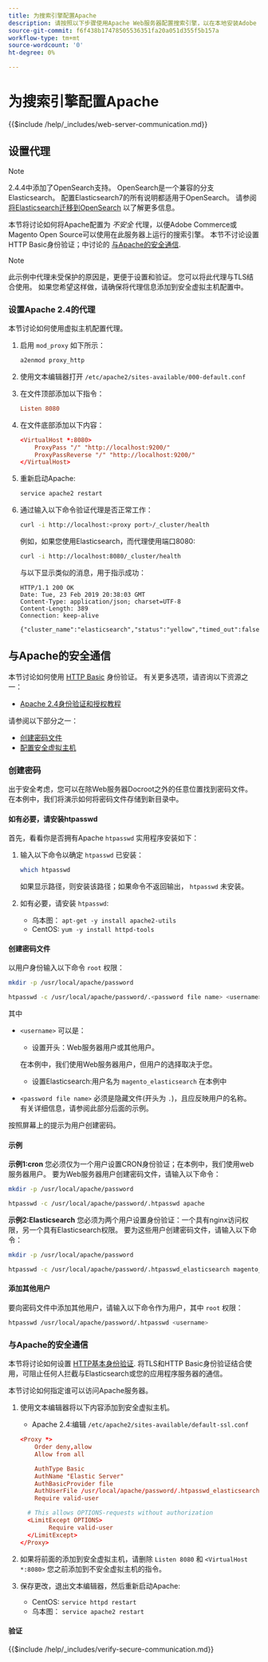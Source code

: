 ```yaml
---
title: 为搜索引擎配置Apache
description: 请按照以下步骤使用Apache Web服务器配置搜索引擎，以在本地安装Adobe Commerce和Magento Open Source。
source-git-commit: f6f438b17478505536351fa20a051d355f5b157a
workflow-type: tm+mt
source-wordcount: '0'
ht-degree: 0%

---
```



# 为搜索引擎配置Apache

{{$include /help/_includes/web-server-communication.md}}

## 设置代理

>[!NOTE]
>
>2.4.4中添加了OpenSearch支持。 OpenSearch是一个兼容的分支Elasticsearch。 配置Elasticsearch7的所有说明都适用于OpenSearch。 请参阅 [将Elasticsearch迁移到OpenSearch](../../../upgrade/prepare/opensearch-migration.md) 以了解更多信息。

本节将讨论如何将Apache配置为 *不安全* 代理，以便Adobe Commerce或Magento Open Source可以使用在此服务器上运行的搜索引擎。 本节不讨论设置HTTP Basic身份验证；中讨论的 [与Apache的安全通信](#secure-communication-with-apache).

>[!NOTE]
>
>此示例中代理未受保护的原因是，更便于设置和验证。 您可以将此代理与TLS结合使用。 如果您希望这样做，请确保将代理信息添加到安全虚拟主机配置中。

### 设置Apache 2.4的代理

本节讨论如何使用虚拟主机配置代理。

1. 启用 `mod_proxy` 如下所示：

   ```bash
   a2enmod proxy_http
   ```

1. 使用文本编辑器打开 `/etc/apache2/sites-available/000-default.conf`
1. 在文件顶部添加以下指令：

   ```conf
   Listen 8080
   ```

1. 在文件底部添加以下内容：

   ```conf
   <VirtualHost *:8080>
       ProxyPass "/" "http://localhost:9200/"
       ProxyPassReverse "/" "http://localhost:9200/"
   </VirtualHost>
   ```

1. 重新启动Apache:

   ```bash
   service apache2 restart
   ```

1. 通过输入以下命令验证代理是否正常工作：

   ```bash
   curl -i http://localhost:<proxy port>/_cluster/health
   ```

   例如，如果您使用Elasticsearch，而代理使用端口8080:

   ```bash
   curl -i http://localhost:8080/_cluster/health
   ```

   与以下显示类似的消息，用于指示成功：

   ```terminal
   HTTP/1.1 200 OK
   Date: Tue, 23 Feb 2019 20:38:03 GMT
   Content-Type: application/json; charset=UTF-8
   Content-Length: 389
   Connection: keep-alive
   
   {"cluster_name":"elasticsearch","status":"yellow","timed_out":false,"number_of_nodes":1,"number_of_data_nodes":1,"active_primary_shards":5,"active_shards":5,"relocating_shards":0,"initializing_shards":0,"unassigned_shards":5,"delayed_unassigned_shards":0,"number_of_pending_tasks":0,"number_of_in_flight_fetch":0,"task_max_waiting_in_queue_millis":0,"active_shards_percent_as_number":50.0}
   ```

## 与Apache的安全通信

本节讨论如何使用 [HTTP Basic](https://datatracker.ietf.org/doc/html/rfc2617) 身份验证。 有关更多选项，请咨询以下资源之一：

* [Apache 2.4身份验证和授权教程](https://httpd.apache.org/docs/2.4/howto/auth.html)

请参阅以下部分之一：

* [创建密码文件](#create-a-password)
* [配置安全虚拟主机](#secure-communication-with-apache)

### 创建密码

出于安全考虑，您可以在除Web服务器Docroot之外的任意位置找到密码文件。 在本例中，我们将演示如何将密码文件存储到新目录中。

#### 如有必要，请安装htpasswd

首先，看看你是否拥有Apache `htpasswd` 实用程序安装如下：

1. 输入以下命令以确定 `htpasswd` 已安装：

   ```bash
   which htpasswd
   ```

   如果显示路径，则安装该路径；如果命令不返回输出， `htpasswd` 未安装。

1. 如有必要，请安装 `htpasswd`:

   * 乌本图： `apt-get -y install apache2-utils`
   * CentOS: `yum -y install httpd-tools`

#### 创建密码文件

以用户身份输入以下命令 `root` 权限：

```bash
mkdir -p /usr/local/apache/password
```

```bash
htpasswd -c /usr/local/apache/password/.<password file name> <username>
```

其中

* `<username>` 可以是：

   * 设置开头：Web服务器用户或其他用户。

   在本例中，我们使用Web服务器用户，但用户的选择取决于您。

   * 设置Elasticsearch:用户名为 `magento_elasticsearch` 在本例中


* `<password file name>` 必须是隐藏文件(开头为 `.`)，且应反映用户的名称。 有关详细信息，请参阅此部分后面的示例。

按照屏幕上的提示为用户创建密码。

#### 示例

**示例1:cron**
您必须仅为一个用户设置CRON身份验证；在本例中，我们使用web服务器用户。 要为Web服务器用户创建密码文件，请输入以下命令：

```bash
mkdir -p /usr/local/apache/password
```

```bash
htpasswd -c /usr/local/apache/password/.htpasswd apache
```

**示例2:Elasticsearch**
您必须为两个用户设置身份验证：一个具有nginx访问权限，另一个具有Elasticsearch权限。 要为这些用户创建密码文件，请输入以下命令：

```bash
mkdir -p /usr/local/apache/password
```

```bash
htpasswd -c /usr/local/apache/password/.htpasswd_elasticsearch magento_elasticsearch
```

#### 添加其他用户

要向密码文件中添加其他用户，请输入以下命令作为用户，其中 `root` 权限：

```bash
htpasswd /usr/local/apache/password/.htpasswd <username>
```

### 与Apache的安全通信

本节将讨论如何设置 [HTTP基本身份验证](https://httpd.apache.org/docs/2.2/howto/auth.html). 将TLS和HTTP Basic身份验证结合使用，可阻止任何人拦截与Elasticsearch或您的应用程序服务器的通信。

本节讨论如何指定谁可以访问Apache服务器。

1. 使用文本编辑器将以下内容添加到安全虚拟主机。

   * Apache 2.4:编辑 `/etc/apache2/sites-available/default-ssl.conf`

   ```conf
   <Proxy *>
       Order deny,allow
       Allow from all
   
       AuthType Basic
       AuthName "Elastic Server"
       AuthBasicProvider file
       AuthUserFile /usr/local/apache/password/.htpasswd_elasticsearch
       Require valid-user
   
     # This allows OPTIONS-requests without authorization
     <LimitExcept OPTIONS>
           Require valid-user
     </LimitExcept>
   </Proxy>
   ```

1. 如果将前面的添加到安全虚拟主机，请删除 `Listen 8080` 和 `<VirtualHost *:8080>` 您之前添加到不安全虚拟主机的指令。

1. 保存更改，退出文本编辑器，然后重新启动Apache:

   * CentOS: `service httpd restart`
   * 乌本图： `service apache2 restart`

#### 验证

{{$include /help/_includes/verify-secure-communication.md}}

